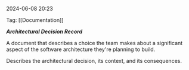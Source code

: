 
2024-06-08 20:23

Tag: [[Documentation]]

***Architectural Decision Record***

A document that describes a choice the team makes about a significant aspect of the software architecture they're planning to build.

Describes the architectural decision, its context, and its consequences.